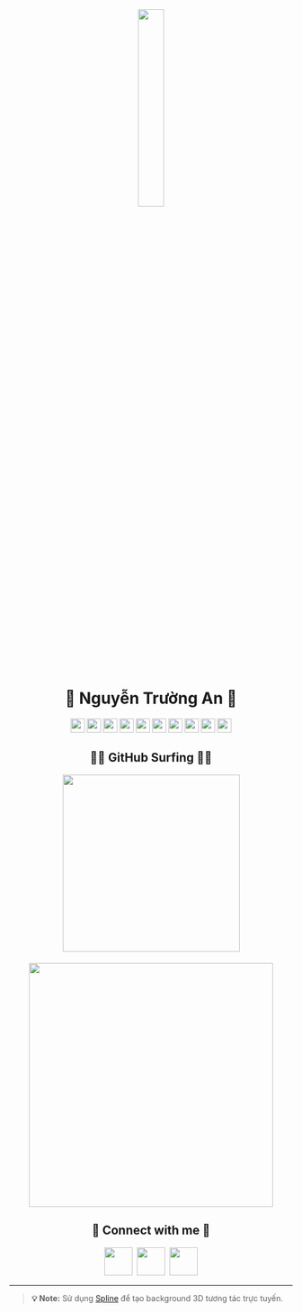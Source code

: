 <!-- README.md - Animated 3D Ocean Scene -->

<!-- Animated Ocean Background -->
<div align="center">
  <img src="https://media.giphy.com/media/v1.Y2lkPTc5MGI3NjExZDVkajdma2hscHN2M3hjeW93dW1lbHN0azgybm1iejdtd3RuOXhqNiZlcD12MV9naWZzX3NlYXJjaCZjdD1n/l49JIQnQwlqjci0Ok/giphy.gif" width="30%" height="auto"/>
</div>



<h1 align="center">🌊 Nguyễn Trường An 🌊</h1>

<!-- Skill Badges -->
<p align="center">
  <img src="https://img.shields.io/badge/JavaScript-282C34?logo=javascript&logoColor=F7DF1E" height="25" />
  <img src="https://img.shields.io/badge/python-282C34?logo=Python&logoColor=3178C6" height="25" />
  <img src="https://img.shields.io/badge/ReactJS-282C34?logo=react&logoColor=61DAFB" height="25" />
  <img src="https://img.shields.io/badge/Redux-282C34?logo=redux&logoColor=764ABC" height="25" />
  <img src="https://img.shields.io/badge/Vue.js-282C34?logo=vue.js&logoColor=4FC08D" height="25" />
  <img src="https://img.shields.io/badge/Nuxt.js-282C34?logo=nuxt.js&logoColor=4FC08D" height="25" />
  <img src="https://img.shields.io/badge/Node.js-282C34?logo=node.js&logoColor=00F200" height="25" />
  <img src="https://img.shields.io/badge/Express-282C34?logo=express&logoColor=FFFFFF" height="25" />
  <img src="https://img.shields.io/badge/MongoDB-282C34?logo=mongodb&logoColor=47A248" height="25" />
  <img src="https://img.shields.io/badge/Tailwind%20CSS-282C34?logo=tailwind-css&logoColor=38B2AC" height="25" />
</p>

<!-- GitHub Stats -->
<h2 align="center">🏄‍♂️ GitHub Surfing 🏄‍♂️</h2>
<div align="center" style="display:flex; justify-content:center; gap:20px; flex-wrap:wrap;">
  <img src="https://github-readme-stats.vercel.app/api/top-langs/?username=nguyentruongann&hide=c%23,powershell,Mathematica,Ruby,Objective-C,Objective-C%2b%2b,Cuda&title_color=38B2AC&text_color=ffffff&icon_color=38B2AC&bg_color=0d1117&langs_count=8&layout=compact&hide_border=true" width="315" />
  <img src="https://github-readme-stats.vercel.app/api?username=nguyentruongann&show_icons=true&theme=tokyonight&include_all_commits=true&hide_border=true" width="434" />
</div>

<!-- Connect -->
<h2 align="center">🌴 Connect with me 🌴</h2>
<p align="center">
  <a href="https://www.facebook.com/Truong.An.IT" target="_blank"><img src="https://img.icons8.com/bubbles/100/000000/facebook-new.png" height="50" /></a>&nbsp;
  <a href="https://instagram.com/truong.an.it" target="_blank"><img src="https://img.icons8.com/bubbles/100/000000/instagram.png" height="50" /></a>&nbsp;
  <a href="mailto:nta21303@gmail.com" target="_blank"><img src="https://img.icons8.com/bubbles/100/000000/apple-mail.png" height="50" /></a>
</p>

---

> **💡 Note:** Sử dụng [Spline](https://spline.design) để tạo background 3D tương tác trực tuyến.
